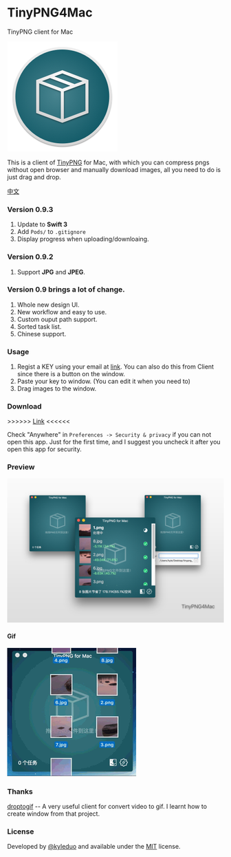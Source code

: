 # TinyPNG4Mac
TinyPNG client for Mac

![](./preview/icon.png)

This is a client of [TinyPNG](https://tinypng.com) for Mac, with which you can compress pngs without open browser and manually download images, all you need to do is just drag and drop.

[中文](./README_ZH.md)


### Version 0.9.3

1. Update to **Swift 3**
2. Add `Pods/` to `.gitignore`
3. Display progress when uploading/downloaing.

### Version 0.9.2

1. Support **JPG** and **JPEG**.

### Version 0.9 brings a lot of change.

1. Whole new design UI.
2. New workflow and easy to use.
3. Custom ouput path support.
4. Sorted task list.
5. Chinese support.


### Usage

1. Regist a KEY using your email at [link](https://tinypng.com/developers/subscription). You can also do this from Client since there is a button on the window.
2. Paste your key to window. (You can edit it when you need to)
3. Drag images to the window.

### Download

\>\>\>\>\>\> [Link](https://github.com/kyleduo/TinyPNG4Mac/raw/master/archive/TinyPNG4Mac.app.zip) \<\<\<\<\<\<

Check "Anywhere" in `Preferences -> Security & privacy` if you can not open this app. Just for the first time, and I suggest you uncheck it after you open this app for security.

### Preview

![](./preview/preview.jpg)

#### Gif

![](./preview/preview.gif)

### Thanks

[droptogif](https://github.com/mortenjust/droptogif) -- A very useful client for convert video to gif. I learnt how to create window from that project.

### License

Developed by [@kyleduo](https://github.com/kyleduo) and available under the [MIT](http://opensource.org/licenses/MIT) license.